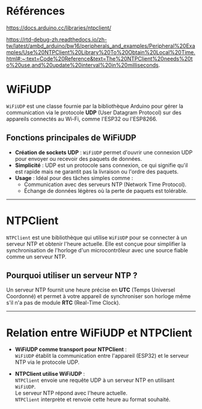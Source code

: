 # Références
https://docs.arduino.cc/libraries/ntpclient/

https://rtd-debug-zh.readthedocs.io/zh-tw/latest/ambd_arduino/bw16/peripherals_and_examples/Peripheral%20Examples/Use%20NTPClient%20Library%20To%20Obtain%20Local%20Time.html#:~:text=Code%20Reference&text=The%20NTPClient%20needs%20to%20use,and%20update%20interval%20in%20milliseconds.

# WiFiUDP

`WiFiUDP` est une classe fournie par la bibliothèque Arduino pour gérer la communication via le protocole **UDP** (User Datagram Protocol) sur des appareils connectés au Wi-Fi, comme l'ESP32 ou l'ESP8266.

## Fonctions principales de WiFiUDP

- **Création de sockets UDP** : `WiFiUDP` permet d'ouvrir une connexion UDP pour envoyer ou recevoir des paquets de données.
- **Simplicité** : UDP est un protocole sans connexion, ce qui signifie qu'il est rapide mais ne garantit pas la livraison ou l'ordre des paquets.
- **Usage** : Idéal pour des tâches simples comme :
  - Communication avec des serveurs NTP (Network Time Protocol).
  - Échange de données légères où la perte de paquets est tolérable.

---

# NTPClient

`NTPClient` est une bibliothèque qui utilise `WiFiUDP` pour se connecter à un serveur NTP et obtenir l'heure actuelle. Elle est conçue pour simplifier la synchronisation de l'horloge d'un microcontrôleur avec une source fiable comme un serveur NTP.

## Pourquoi utiliser un serveur NTP ?

Un serveur NTP fournit une heure précise en **UTC** (Temps Universel Coordonné) et permet à votre appareil de synchroniser son horloge même s'il n'a pas de module **RTC** (Real-Time Clock).

---

# Relation entre WiFiUDP et NTPClient

- **WiFiUDP comme transport pour NTPClient** :  
  `WiFiUDP` établit la communication entre l'appareil (ESP32) et le serveur NTP via le protocole UDP.

- **NTPClient utilise WiFiUDP** :  
  `NTPClient` envoie une requête UDP à un serveur NTP en utilisant `WiFiUDP`.  
  Le serveur NTP répond avec l'heure actuelle.  
  `NTPClient` interprète et renvoie cette heure au format souhaité.
